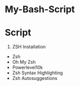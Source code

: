 # My-Bash-Script

# Script
1. ZSH Installation
  - Zsh
  - Oh My Zsh
  - Powerlevel10k
  - Zsh Syntax Highlighting
  - Zsh Autosuggestions
